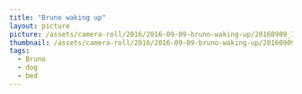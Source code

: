 ```yaml
---
title: "Bruno waking up"
layout: picture
picture: /assets/camera-roll/2016/2016-09-09-bruno-waking-up/20160909_154045000_iOS.jpg
thumbnail: /assets/camera-roll/2016/2016-09-09-bruno-waking-up/20160909_154045000_iOS-thumbnail.jpg
tags:
  - Bruno
  - dog
  - bed
---
```

